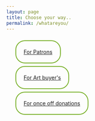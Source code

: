 ```yaml
---
layout: page
title: Choose your way..
permalink: /whatareyou/
---
```

<div class="page">
<br>
  <ul>
    <a href="/patrons" style="border-radius: 25px;
                              border: 2px solid #73AD21;
                              padding: 20px;
                              width: 200px;
                              height: 150px;">For Patrons</a>
    <br>
    <br>
    <br>
    <br>
    <a href="/artbyers" style="border-radius: 25px;
                              border: 2px solid #73AD21;
                              padding: 20px;
                              width: 200px;
                              height: 150px;">For Art buyer's</a>
    <br>
    <br>
    <br>
    <br>
    <a href="/anons" style="border-radius: 25px;
                              border: 2px solid #73AD21;
                              padding: 20px;
                              width: 200px;
                              height: 150px;">For once off donations</a>
    <a></a>
  </ul>
</div>

